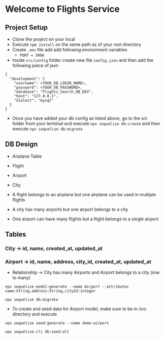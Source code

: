 # Welcome to Flights Service

## Project Setup

- Clone the project on your local
- Execute `npm install` on the same path as of your root directory
- Create `.env` file add add following environment variables
  - `PORT = 3000`
- Inside `src/config` folder create new file `config.json` and then add the following piece of json

```
{
  "development": {
    "username": <YOUR_DB_LOGIN_NAME>,
    "password": <YOUR_DB_PASSWORD>,
    "database": "Flights_Search_DB_DEV",
    "host": "127.0.0.1",
    "dialect": "mysql"
  }
}
```

- Once you have added your db config as listed above, go to the src folder from your terminal and execute `npx sequelize db:create`
and then execute  `npx sequelize db:migrate`

## DB Design 

- Airplane Table
- Flight
- Airport
- City

- A flight belongs to an airplane but one airplane can be used in multiple flights
- A city has many airports but one airport belongs to a city
- One airport can have many flights but a flight belongs to a single airport 

## Tables

### City -> id, name, created_at, updated_at
### Airport -> id, name, address, city_id, created_at, updated_at
- Relationship -> City has many Airports and Airport belongs to a city (one to many)

```
npx sequelize model:generate --name Airport --attributes name:String,address:String,cityId:integer

npx sequelize db:migrate
```

- To create and seed data for Airport model, make sure to be in /src directory and execute
```
npx sequelize seed:generate --name demo-airport

npx sequelize-cli db:seed:all
```


